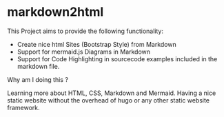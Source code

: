 # markdown2html
This Project aims to provide the following functionality:

 - Create nice html Sites (Bootstrap Style) from Markdown
 - Support for mermaid.js Diagrams in Markdown
 - Support for Code Highlighting in sourcecode examples included in the markdown file.

Why am I doing this ?

Learning more about HTML, CSS, Markdown and Mermaid.
Having a nice static website without the overhead of hugo or any other static website framework.

 
